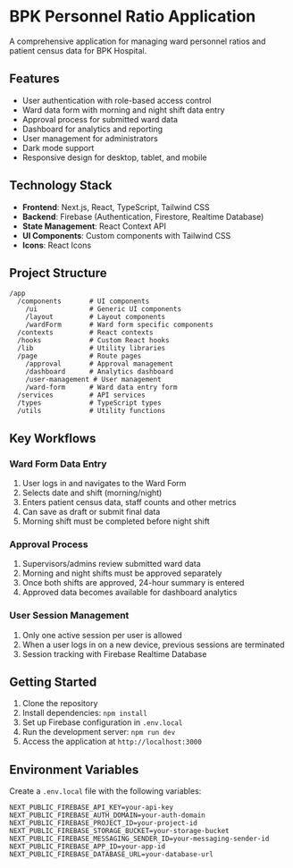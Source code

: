# BPK Personnel Ratio Application

A comprehensive application for managing ward personnel ratios and patient census data for BPK Hospital.

## Features

- User authentication with role-based access control
- Ward data form with morning and night shift data entry
- Approval process for submitted ward data
- Dashboard for analytics and reporting
- User management for administrators
- Dark mode support
- Responsive design for desktop, tablet, and mobile

## Technology Stack

- **Frontend**: Next.js, React, TypeScript, Tailwind CSS
- **Backend**: Firebase (Authentication, Firestore, Realtime Database)
- **State Management**: React Context API
- **UI Components**: Custom components with Tailwind CSS
- **Icons**: React Icons

## Project Structure

```
/app
  /components       # UI components
    /ui             # Generic UI components
    /layout         # Layout components
    /wardForm       # Ward form specific components
  /contexts         # React contexts
  /hooks            # Custom React hooks
  /lib              # Utility libraries
  /page             # Route pages
    /approval       # Approval management
    /dashboard      # Analytics dashboard
    /user-management # User management
    /ward-form      # Ward data entry form
  /services         # API services
  /types            # TypeScript types
  /utils            # Utility functions
```

## Key Workflows

### Ward Form Data Entry
1. User logs in and navigates to the Ward Form
2. Selects date and shift (morning/night)
3. Enters patient census data, staff counts and other metrics
4. Can save as draft or submit final data
5. Morning shift must be completed before night shift

### Approval Process
1. Supervisors/admins review submitted ward data
2. Morning and night shifts must be approved separately
3. Once both shifts are approved, 24-hour summary is entered
4. Approved data becomes available for dashboard analytics

### User Session Management
1. Only one active session per user is allowed
2. When a user logs in on a new device, previous sessions are terminated
3. Session tracking with Firebase Realtime Database

## Getting Started

1. Clone the repository
2. Install dependencies: `npm install`
3. Set up Firebase configuration in `.env.local`
4. Run the development server: `npm run dev`
5. Access the application at `http://localhost:3000`

## Environment Variables

Create a `.env.local` file with the following variables:

```
NEXT_PUBLIC_FIREBASE_API_KEY=your-api-key
NEXT_PUBLIC_FIREBASE_AUTH_DOMAIN=your-auth-domain
NEXT_PUBLIC_FIREBASE_PROJECT_ID=your-project-id
NEXT_PUBLIC_FIREBASE_STORAGE_BUCKET=your-storage-bucket
NEXT_PUBLIC_FIREBASE_MESSAGING_SENDER_ID=your-messaging-sender-id
NEXT_PUBLIC_FIREBASE_APP_ID=your-app-id
NEXT_PUBLIC_FIREBASE_DATABASE_URL=your-database-url
```
